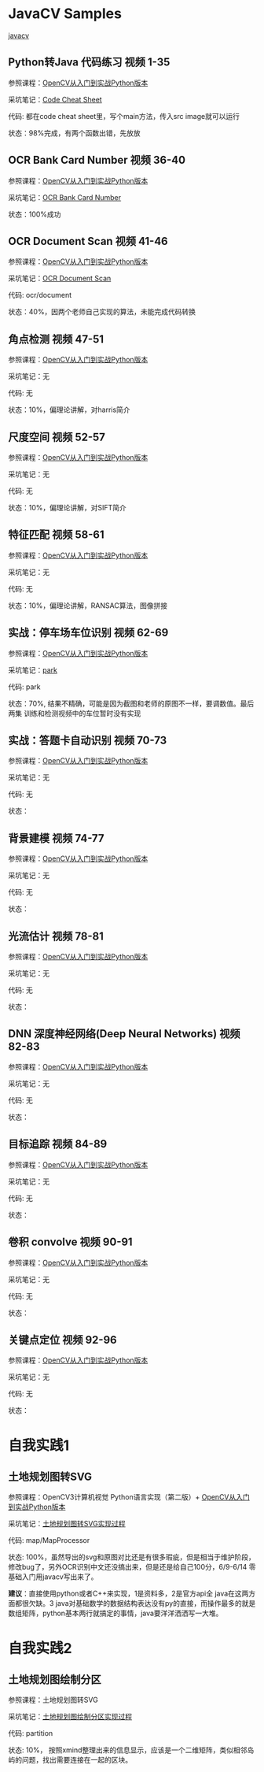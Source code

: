 # JavaCV Samples

[javacv](https://github.com/bytedeco/javacv)

## Python转Java 代码练习 视频 1-35

参照课程：[OpenCV从入门到实战Python版本](https://www.bilibili.com/video/BV1PV411774y)

采坑笔记：[Code Cheat Sheet](CodeCheatSheet.md)

代码: 都在code cheat sheet里，写个main方法，传入src image就可以运行

状态：98%完成，有两个函数出错，先放放

## OCR Bank Card Number 视频 36-40

参照课程：[OpenCV从入门到实战Python版本](https://www.bilibili.com/video/BV1PV411774y?p36)

采坑笔记：[OCR Bank Card Number](ocr/bankcard/OCRBackCardNumber.md)

状态：100%成功

## OCR Document Scan 视频 41-46

参照课程：[OpenCV从入门到实战Python版本](https://www.bilibili.com/video/BV1PV411774y?p=41)

采坑笔记：[OCR Document Scan](ocr/document/OCRDocumentScan.md)

代码: ocr/document

状态：40%，因两个老师自己实现的算法，未能完成代码转换

## 角点检测 视频 47-51

参照课程：[OpenCV从入门到实战Python版本](https://www.bilibili.com/video/BV1PV411774y?p=47)

采坑笔记：无

代码: 无

状态：10%，偏理论讲解，对harris简介



## 尺度空间 视频 52-57

参照课程：[OpenCV从入门到实战Python版本](https://www.bilibili.com/video/BV1PV411774y?p=52)

采坑笔记：无

代码: 无

状态：10%，偏理论讲解，对SIFT简介

## 特征匹配 视频 58-61

参照课程：[OpenCV从入门到实战Python版本](https://www.bilibili.com/video/BV1PV411774y?p=58)

采坑笔记：无

代码: 无

状态：10%，偏理论讲解，RANSAC算法，图像拼接



## 实战：停车场车位识别 视频 62-69

参照课程：[OpenCV从入门到实战Python版本](https://www.bilibili.com/video/BV1PV411774y?p=62)

采坑笔记：[park](park/Park.md)

代码: park

状态：70%, 结果不精确，可能是因为截图和老师的原图不一样，要调数值。最后两集 训练和检测视频中的车位暂时没有实现



## 实战：答题卡自动识别 视频 70-73

参照课程：[OpenCV从入门到实战Python版本](https://www.bilibili.com/video/BV1PV411774y?p=70)

采坑笔记：无

代码: 无

状态：

## 背景建模 视频 74-77

参照课程：[OpenCV从入门到实战Python版本](https://www.bilibili.com/video/BV1PV411774y?p=74)

采坑笔记：无

代码: 无

状态：

## 光流估计 视频 78-81

参照课程：[OpenCV从入门到实战Python版本](https://www.bilibili.com/video/BV1PV411774y?p=78)

采坑笔记：无

代码: 无

状态：

## DNN 深度神经网络(Deep Neural Networks) 视频 82-83

参照课程：[OpenCV从入门到实战Python版本](https://www.bilibili.com/video/BV1PV411774y?p=82)

采坑笔记：无

代码: 无

状态：

## 目标追踪 视频 84-89

参照课程：[OpenCV从入门到实战Python版本](https://www.bilibili.com/video/BV1PV411774y?p=84)

采坑笔记：无

代码: 无

状态：

## 卷积 convolve 视频 90-91

参照课程：[OpenCV从入门到实战Python版本](https://www.bilibili.com/video/BV1PV411774y?p=90)

采坑笔记：无

代码: 无

状态：

## 关键点定位 视频 92-96

参照课程：[OpenCV从入门到实战Python版本](https://www.bilibili.com/video/BV1PV411774y?p=92)

采坑笔记：无

代码: 无

状态：



# 自我实践1

## 土地规划图转SVG

参照课程：OpenCV3计算机视觉 Python语言实现（第二版）+ [OpenCV从入门到实战Python版本](https://www.bilibili.com/video/BV1PV411774y)

采坑笔记：[土地规划图转SVG实现过程](map/Map.md)

代码: map/MapProcessor

状态: 100%，虽然导出的svg和原图对比还是有很多瑕疵，但是相当于维护阶段，修改bug了，另外OCR识别中文还没搞出来，但是还是给自己100分，6/9-6/14 零基础入门用javacv写出来了。

**建议**：直接使用python或者C++来实现，1是资料多，2是官方api全 java在这两方面都很欠缺。3 java对基础数学的数据结构表达没有py的直接，而操作最多的就是数组矩阵，python基本两行就搞定的事情，java要洋洋洒洒写一大堆。



# 自我实践2

## 土地规划图绘制分区

参照课程：土地规划图转SVG

采坑笔记：[土地规划图绘制分区实现过程](partition/partition.md)

代码: partition

状态: 10%， 按照xmind整理出来的信息显示，应该是一个二维矩阵，类似相邻岛屿的问题，找出需要连接在一起的区块。

